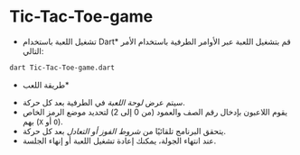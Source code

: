 # Tic-Tac-Toe-game


* تشغيل اللعبة باستخدام Dart*
قم بتشغيل اللعبة عبر الأوامر الطرفية باستخدام الأمر التالي:
```sh
dart Tic-Tac-Toe-game.dart
```

* طريقة اللعب*
- سيتم عرض *لوحة اللعبة* في الطرفية بعد كل حركة.
- يقوم اللاعبون بإدخال رقم الصف والعمود (من 0 إلى 2) لتحديد موضع الرمز الخاص بهم (`X` أو `O`).
- يتحقق البرنامج تلقائيًا من *شروط الفوز أو التعادل* بعد كل حركة.
- عند انتهاء الجولة، يمكنك إعادة تشغيل اللعبة أو إنهاء الجلسة.
